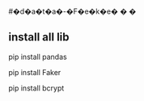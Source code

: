 #�d�a�t�a�-�F�e�k�e�
�
�
## install all lib

pip install pandas
> 
pip install Faker
> 
pip install bcrypt
